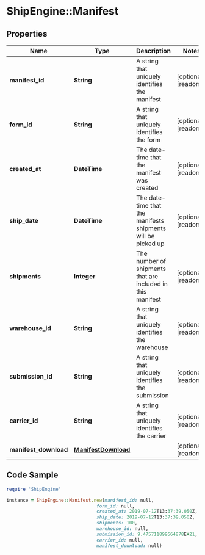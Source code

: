 # ShipEngine::Manifest

## Properties

Name | Type | Description | Notes
------------ | ------------- | ------------- | -------------
**manifest_id** | **String** | A string that uniquely identifies the manifest | [optional] [readonly] 
**form_id** | **String** | A string that uniquely identifies the form | [optional] [readonly] 
**created_at** | **DateTime** | The date-time that the manifest was created | [optional] [readonly] 
**ship_date** | **DateTime** | The date-time that the manifests shipments will be picked up | [optional] [readonly] 
**shipments** | **Integer** | The number of shipments that are included in this manifest | [optional] [readonly] 
**warehouse_id** | **String** | A string that uniquely identifies the warehouse | [optional] [readonly] 
**submission_id** | **String** | A string that uniquely identifies the submission | [optional] [readonly] 
**carrier_id** | **String** | A string that uniquely identifies the carrier | [optional] [readonly] 
**manifest_download** | [**ManifestDownload**](ManifestDownload.md) |  | [optional] [readonly] 

## Code Sample

```ruby
require 'ShipEngine'

instance = ShipEngine::Manifest.new(manifest_id: null,
                                 form_id: null,
                                 created_at: 2019-07-12T13:37:39.050Z,
                                 ship_date: 2019-07-12T13:37:39.050Z,
                                 shipments: 100,
                                 warehouse_id: null,
                                 submission_id: 9.475711899564878E+21,
                                 carrier_id: null,
                                 manifest_download: null)
```


